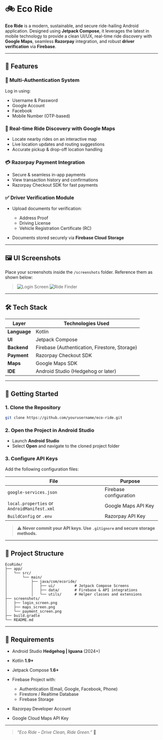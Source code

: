
# 🚲 Eco Ride

**Eco Ride** is a modern, sustainable, and secure ride-hailing Android application. Designed using **Jetpack Compose**, it leverages the latest in mobile technology to provide a clean UI/UX, real-time ride discovery with **Google Maps**, seamless **Razorpay** integration, and robust **driver verification** via **Firebase**.

---

## 🌟 Features

### 🔐 Multi-Authentication System

Log in using:

* Username & Password
* Google Account
* Facebook
* Mobile Number (OTP-based)

### 📍 Real-time Ride Discovery with Google Maps

* Locate nearby rides on an interactive map
* Live location updates and routing suggestions
* Accurate pickup & drop-off location handling

### 💳 Razorpay Payment Integration

* Secure & seamless in-app payments
* View transaction history and confirmations
* Razorpay Checkout SDK for fast payments

### ✅ Driver Verification Module

* Upload documents for verification:

  * Address Proof
  * Driving License
  * Vehicle Registration Certificate (RC)
* Documents stored securely via **Firebase Cloud Storage**

---

## 🖼️ UI Screenshots

Place your screenshots inside the `/screenshots` folder.
Reference them as shown below:

> ![Login Screen](https://github.com/poojasakinala/EcoRide/blob/26238eb5003d3ead98228778b28e9643ff1818c4/01.jpg)
> ![Ride Finder](https://github.com/poojasakinala/EcoRide/blob/47b6f799fcbe99e5d3f022e86d3845fa8738f84c/03.jpg)


---

## 🛠️ Tech Stack

| Layer        | Technologies Used                             |
| ------------ | --------------------------------------------- |
| **Language** | Kotlin                                        |
| **UI**       | Jetpack Compose                               |
| **Backend**  | Firebase (Authentication, Firestore, Storage) |
| **Payment**  | Razorpay Checkout SDK                         |
| **Maps**     | Google Maps SDK                               |
| **IDE**      | Android Studio (Hedgehog or later)            |

---

## 🚀 Getting Started

### 1. Clone the Repository

```bash
git clone https://github.com/yourusername/eco-ride.git
```

### 2. Open the Project in Android Studio

* Launch **Android Studio**
* Select **Open** and navigate to the cloned project folder

### 3. Configure API Keys

Add the following configuration files:

| File                                        | Purpose                |
| ------------------------------------------- | ---------------------- |
| `google-services.json`                      | Firebase configuration |
| `local.properties` or `AndroidManifest.xml` | Google Maps API Key    |
| `BuildConfig` or `.env`                     | Razorpay API Key       |

> ⚠️ **Never commit your API keys. Use `.gitignore` and secure storage methods.**

---

## 📁 Project Structure

```
EcoRide/
├── app/
│   └── src/
│       └── main/
│           ├── java/com/ecoride/
│           │   ├── ui/         # Jetpack Compose Screens
│           │   ├── data/       # Firebase & API integrations
│           │   └── utils/      # Helper classes and extensions
├── screenshots/
│   ├── login_screen.png
│   ├── maps_screen.png
│   └── payment_screen.png
├── build.gradle
└── README.md
```

---

## 🧾 Requirements

* Android Studio **Hedgehog | Iguana** (2024+)
* Kotlin **1.9+**
* Jetpack Compose **1.6+**
* Firebase Project with:

  * Authentication (Email, Google, Facebook, Phone)
  * Firestore / Realtime Database
  * Firebase Storage
* Razorpay Developer Account
* Google Cloud Maps API Key

---



> *“Eco Ride – Drive Clean, Ride Green.”* 🌱


